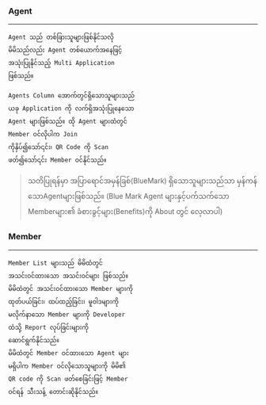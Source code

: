 ### Agent ###
------------

    Agent သည် တစ်ခြားသူများဖြစ်နိုင်သလို
    မိမိသည်လည်း Agent တစ်ယောက်အနေဖြင့်
    အသုံးပြုနိုင်သည့် Multi Application
    ဖြစ်သည်။

    Agents Column အောက်တွင်ရှိသောသူများသည်
    ယခု Application ကို လက်ရှိအသုံးပြုနေသော
    Agent များဖြစ်သည်။ ထို Agent များထံတွင်
    Member ဝင်လိုပါက Join
    ကိုနှိပ်၍သော်၎င်း၊ QR Code ကို Scan
    ဖတ်၍သော်၎င်း Member ဝင်နိုင်သည်။

> သတိပြုရန်မှာ အပြာရောင်အမှန်ခြစ်(BlueMark) ရှိသောသူများသည်သာ မှန်ကန်သောAgentများဖြစ်သည်။ (Blue Mark Agent များနှင့်ပက်သက်သော Memberများ၏ ခံစားခွင့်များ(Benefits)ကို About တွင် လေ့လာပါ)

### Member ###
------------

    Member List များသည် မိမိထံတွင်
    အသင်းဝင်ထားသော အသင်းဝင်များ ဖြစ်သည်။
    မိမိထံတွင် အသင်းဝင်ထားသော Member များကို
    ထုတ်ပယ်ခြင်း၊ ထပ်ထည့်ခြင်း၊ မူဝါဒများကို
    မလိုက်နာသော Member များကို Developer 
    ထံသို့ Report လုပ်ခြင်းများကို
    ဆောင်ရွက်နိုင်သည်။ 
    မိမိထံတွင် Member ဝင်ထားသော Agent များ
    မရှိပါက Member ဝင်လိုသောသူများကို မိမိ၏
    QR code ကို Scan ဖတ်စေခြင်းဖြင့် Member
    ဝင်ရန် သီးသန့် တောင်းဆိုနိုင်သည်။
